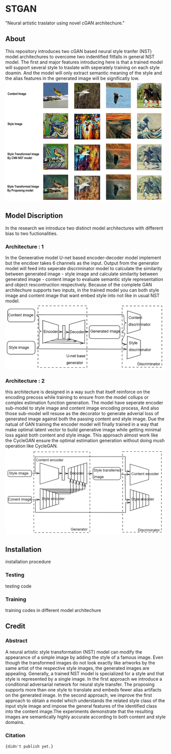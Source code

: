 # STGAN
"Neural artistic traslator using novel cGAN architechure."
## About

This repository introduces two cGAN based neural style tranfer (NST) model architechures to overcome two indentified fitfalls in general NST model.
The first and major features introducing here is that a trained model will support several style to traslate with seperately training on each style doamin.
And the model will only extract semantic meaning of the style and the alias features in the generated image will be significatly low. \
<img src="/logs/appr_1_eval.png" alt="Model generated NST images" style="width:500px;text-align:center"/>
## Model Discription
In the research we introduce two distinct model architectures with different bias to two fuctionalities.
### Architecture : 1
In the Geneerative model U-net based encoder-decoder model implement but the encdoer takes 6 channels as the input. Output from the generator model will feed into seperate discriminator model to calculate the similarity between generated image - style image and calculate similarity between generated image - content image to evaluate semantic style representation and object rescontruction respectively. Because of the complete GAN architechure supports two inputs, in the trained model you can both style image and content image that want embed style into not like in usual NST model. \
<img src="/logs/appr_1_gan.png" alt="Architechure-1 high-level representation" style="width:500px;text-align:center"/>

### Architecture : 2
this architecture is designed in a way such that itself reinforce on the encoding precoss while training to ensure from the model collups or complex estimation function generation. The model have seperate encoder sub-model to style image and content image encoding process, And also those sub-model will resuse as the decorator to generate adverial loss of generated image against both the passing content and style image. Due the natual of GAN training the encoder model will finally trained in a way that make optimal latent vector to build generative image while getting minimal loss agaist both content and style image. This approach almost work like the CycleGAN ensure the optimal estimation generation without doing mush operation like CycleGAN. \
<img src="/logs/appr_2_gan.png" alt="Architechure-1 high-level representation" style="width:500px;text-align:center"/>

## Installation
installation procedure
### Testing
testing code
### Training
training codes in different model architechure
## Credit
### Abstract
A neural artistic style transformation (NST) model can modify the appearance of a simple image by adding the style of a famous image. Even though the transformed images do not look exactly like artworks by the same artist of the respective style images, the generated images are appealing. Generally, a trained NST model is specialized for a style and that style is represented by a single image. In the first approach we introduce a conditional adversarial network for neural style transfer. The proposing supports more than one style to translate and embeds fewer alias artifacts on the generated image. In the second approach, we improve the first approach to obtain a model which understands the related style class of the input style image and impose the general features of the identified class into the content image.The experiments demonstrate that the resulting images are semantically highly accurate according to both content and style domains.
### Citation
```
{didn't publish yet.}
```
